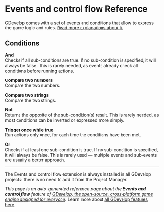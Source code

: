 # Events and control flow Reference

GDevelop comes with a set of events and conditions that allow to express the game logic and rules. [Read more explanations about it.](/gdevelop5/all-features/advanced-conditions)

## Conditions

**And**  
Checks if all sub-conditions are true. If no sub-condition is specified, it will always be false. This is rarely needed, as events already check all conditions before running actions.

**Compare two numbers**  
Compare the two numbers.

**Compare two strings**  
Compare the two strings.

**Not**  
Returns the opposite of the sub-condition(s) result. This is rarely needed, as most conditions can be inverted or expressed more simply.

**Trigger once while true**  
Run actions only once, for each time the conditions have been met.

**Or**  
Checks if at least one sub-condition is true. If no sub-condition is specified, it will always be false. This is rarely used — multiple events and sub-events are usually a better approach.





---

The Events and control flow extension is always installed in all GDevelop projects: there is no need to add it from the Project Manager.

*This page is an auto-generated reference page about the **Events and control flow** feature of [GDevelop, the open-source, cross-platform game engine designed for everyone](https://gdevelop.io/).* Learn more about [all GDevelop features here](/gdevelop5/all-features).